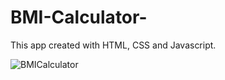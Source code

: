 # BMI-Calculator-
This app created with HTML, CSS and Javascript.

![BMICalculator](https://github.com/gunayshakhmuradova/BMI-Calculator-/assets/126316477/07dc042d-8c78-4db3-b0a0-3e482936ec88)
